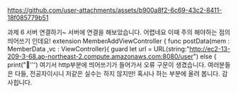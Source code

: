 https://github.com/user-attachments/assets/b900a8f2-6c69-43c2-8411-18f085779b51

과제 6 서버 연결하기~
서버에 연결을 해보았습니다. 어렵네요 이때 주의 해야하는 점의 띄어쓰기 인데요! 
extension MemberAddViewController {
    func postData(mem : MemberData ,vc : ViewController){
        guard let url = URL(string:"http://ec2-13-209-3-68.ap-northeast-2.compute.amazonaws.com:8080/user")
        else {
            print("🚨''')
여기서 http부분에 띄어쓰기가 들어가서 오류 구문이 생겼습니다. 여러분들은 다들, 전공자이시니 저같은 실수는 하지 않지만!
혹시나 하는 부분에 올려 봅니다. 감사힙니다. 
